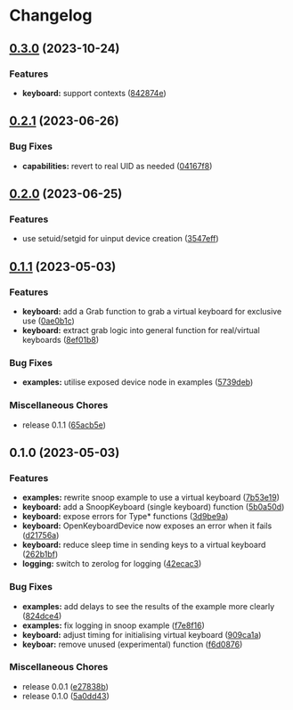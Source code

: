 # Changelog

## [0.3.0](https://github.com/joshuar/gokbd/compare/v0.2.1...v0.3.0) (2023-10-24)


### Features

* **keyboard:** support contexts ([842874e](https://github.com/joshuar/gokbd/commit/842874e7d3642452084816ed645fd9f096cd1270))

## [0.2.1](https://github.com/joshuar/gokbd/compare/v0.2.0...v0.2.1) (2023-06-26)


### Bug Fixes

* **capabilities:** revert to real UID as needed ([04167f8](https://github.com/joshuar/gokbd/commit/04167f8b444c3b7635fa46e7bce562fc0028cc06))

## [0.2.0](https://github.com/joshuar/gokbd/compare/v0.1.1...v0.2.0) (2023-06-25)


### Features

* use setuid/setgid for uinput device creation ([3547eff](https://github.com/joshuar/gokbd/commit/3547effadd1aa45ebcde73c5df9e45fb0fd1e2ea))

## [0.1.1](https://github.com/joshuar/gokbd/compare/v0.1.0...v0.1.1) (2023-05-03)


### Features

* **keyboard:** add a Grab function to grab a virtual keyboard for exclusive use ([0ae0b1c](https://github.com/joshuar/gokbd/commit/0ae0b1cc30bc591513904aad3be2371194fd8efc))
* **keyboard:** extract grab logic into general function for real/virtual keyboards ([8ef01b8](https://github.com/joshuar/gokbd/commit/8ef01b8e284245c7d9a8a103a3f59b3220b9e783))


### Bug Fixes

* **examples:** utilise exposed device node in examples ([5739deb](https://github.com/joshuar/gokbd/commit/5739deb93ff134e6e3280ddda1dff620c0c37b25))


### Miscellaneous Chores

* release 0.1.1 ([65acb5e](https://github.com/joshuar/gokbd/commit/65acb5ea1c3b21137f618c7df574f56fe5da03da))

## 0.1.0 (2023-05-03)


### Features

* **examples:** rewrite snoop example to use a virtual keyboard ([7b53e19](https://github.com/joshuar/gokbd/commit/7b53e19f6bbbf911c1af0cba760e7c0823e4b6a5))
* **keyboard:** add a SnoopKeyboard (single keyboard) function ([5b0a50d](https://github.com/joshuar/gokbd/commit/5b0a50d936a6d6ab4cfb67451883160ec451d5a2))
* **keyboard:** expose errors for Type* functions ([3d9be9a](https://github.com/joshuar/gokbd/commit/3d9be9aa222b81b999149078eeb569b65dca87dc))
* **keyboard:** OpenKeyboardDevice now exposes an error when it fails ([d21756a](https://github.com/joshuar/gokbd/commit/d21756af7536b47c3b2aa7e65f6c4132cddf1e70))
* **keyboard:** reduce sleep time in sending keys to a virtual keyboard ([262b1bf](https://github.com/joshuar/gokbd/commit/262b1bf85fd84871eb113ddfec6aa8ba60afd869))
* **logging:** switch to zerolog for logging ([42ecac3](https://github.com/joshuar/gokbd/commit/42ecac3201d6446d80665ddeafb4c0affe617c15))


### Bug Fixes

* **examples:** add delays to see the results of the example more clearly ([824dce4](https://github.com/joshuar/gokbd/commit/824dce41baf6e1720ed2dfef16748555e9e5aa7c))
* **examples:** fix logging in snoop example ([f7e8f16](https://github.com/joshuar/gokbd/commit/f7e8f166acdf2e2d63df62791bd3cbaa5e815dd8))
* **keyboard:** adjust timing for initialising virtual keyboard ([909ca1a](https://github.com/joshuar/gokbd/commit/909ca1a877cfa5ca18bbecc18dad5e16dc6c9686))
* **keyboar:** remove unused (experimental) function ([f6d0876](https://github.com/joshuar/gokbd/commit/f6d08768c94083035c8b1217cc5ecc097ed562e6))


### Miscellaneous Chores

* release 0.0.1 ([e27838b](https://github.com/joshuar/gokbd/commit/e27838b9279455382293af448300fb89b46794c7))
* release 0.1.0 ([5a0dd43](https://github.com/joshuar/gokbd/commit/5a0dd43e87d41570c37870c0f14e5359d5bd9946))
